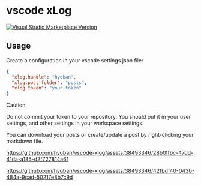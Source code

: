 # vscode xLog

<a href="https://marketplace.visualstudio.com/items?itemName=hyoban.xlog" target="__blank"><img src="https://img.shields.io/visual-studio-marketplace/v/hyoban.xlog.svg?color=eee&amp;label=VS%20Code%20Marketplace&logo=visual-studio-code" alt="Visual Studio Marketplace Version" /></a>

## Usage

Create a configuration in your vscode settings.json file:

```json
{
  "xlog.handle": "hyoban",
  "xlog.post-folder": "posts",
  "xlog.token": "your-token"
}
```

> [!CAUTION]
> Do not commit your token to your repository. You should put it in your user settings, and other settings in your workspace settings.

You can download your posts or create/update a post by right-clicking your markdown file.

https://github.com/hyoban/vscode-xlog/assets/38493346/28b0ffbc-47dd-41da-a185-d2f727814a61

https://github.com/hyoban/vscode-xlog/assets/38493346/42fbdf40-0430-484a-9cad-50217e8b7c9d
